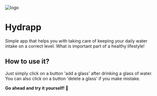 ![logo](hydrapp.png)

# Hydrapp

Simple app that helps you with taking care of keeping your daily water intake on a correct level. What is important part of a healthy lifestyle!

## How to use it?

Just simply click on a button 'add a glass' after drinking a glass of water. You can also click on a button 'delete a glass' if you make mistake.

**Go ahead and try it yourself! 🧐**
